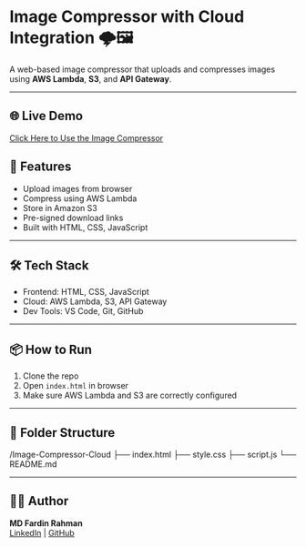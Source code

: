 
# Image Compressor with Cloud Integration 🌩️🖼️

A web-based image compressor that uploads and compresses images using **AWS Lambda**, **S3**, and **API Gateway**.

---
## 🌐 Live Demo

[Click Here to Use the Image Compressor](https://fardin-image-compressor.netlify.app)


## 🚀 Features

- Upload images from browser
- Compress using AWS Lambda
- Store in Amazon S3
- Pre-signed download links
- Built with HTML, CSS, JavaScript

---

## 🛠️ Tech Stack

- Frontend: HTML, CSS, JavaScript
- Cloud: AWS Lambda, S3, API Gateway
- Dev Tools: VS Code, Git, GitHub

---

## 📦 How to Run

1. Clone the repo
2. Open `index.html` in browser
3. Make sure AWS Lambda and S3 are correctly configured

---

## 📁 Folder Structure
/Image-Compressor-Cloud
├── index.html
├── style.css
├── script.js
└── README.md

---

## 🧑‍💻 Author

**MD Fardin Rahman**  
[LinkedIn](https://linkedin.com/in/md-fardin-rahman) | [GitHub](https://github.com/fardincode97)


